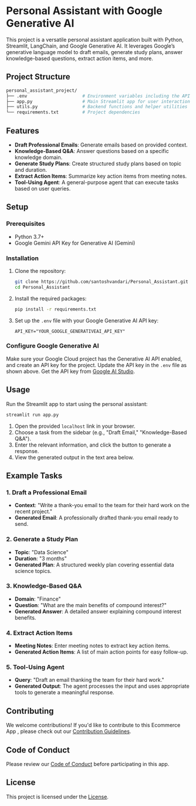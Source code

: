 
# Personal Assistant with Google Generative AI

This project is a versatile personal assistant application built with Python, Streamlit, LangChain, and Google Generative AI. It leverages Google’s generative language model to draft emails, generate study plans, answer knowledge-based questions, extract action items, and more.

## Project Structure

```bash
personal_assistant_project/
├── .env                     # Environment variables including the API key
├── app.py                   # Main Streamlit app for user interaction
├── utils.py                 # Backend functions and helper utilities
└── requirements.txt         # Project dependencies
```

## Features

- **Draft Professional Emails**: Generate emails based on provided context.
- **Knowledge-Based Q&A**: Answer questions based on a specific knowledge domain.
- **Generate Study Plans**: Create structured study plans based on topic and duration.
- **Extract Action Items**: Summarize key action items from meeting notes.
- **Tool-Using Agent**: A general-purpose agent that can execute tasks based on user queries.

## Setup

### Prerequisites

- Python 3.7+
- Google Gemini API Key for Generative AI (Gemini)

### Installation

1. Clone the repository:
    ```bash
    git clone https://github.com/santoshvandari/Personal_Assistant.git
    cd Personal_Assistant
    ```

2. Install the required packages:
    ```bash
    pip install -r requirements.txt
    ```

3. Set up the `.env` file with your Google Generative AI API key:
    ```plaintext
    API_KEY="YOUR_GOOGLE_GENERATIVEAI_API_KEY"
    ```

### Configure Google Generative AI

Make sure your Google Cloud project has the Generative AI API enabled, and create an API key for the project. Update the API key in the `.env` file as shown above.
Get the API key from [Google AI Studio](https://aistudio.google.com/app/apikey).

## Usage

Run the Streamlit app to start using the personal assistant:

```bash
streamlit run app.py
```

1. Open the provided `localhost` link in your browser.
2. Choose a task from the sidebar (e.g., "Draft Email," "Knowledge-Based Q&A").
3. Enter the relevant information, and click the button to generate a response.
4. View the generated output in the text area below.

## Example Tasks

### 1. Draft a Professional Email
   - **Context**: "Write a thank-you email to the team for their hard work on the recent project."
   - **Generated Email**: A professionally drafted thank-you email ready to send.

### 2. Generate a Study Plan
   - **Topic**: "Data Science"
   - **Duration**: "3 months"
   - **Generated Plan**: A structured weekly plan covering essential data science topics.

### 3. Knowledge-Based Q&A
   - **Domain**: "Finance"
   - **Question**: "What are the main benefits of compound interest?"
   - **Generated Answer**: A detailed answer explaining compound interest benefits.

### 4. Extract Action Items
   - **Meeting Notes**: Enter meeting notes to extract key action items.
   - **Generated Action Items**: A list of main action points for easy follow-up.

### 5. Tool-Using Agent
   - **Query**: "Draft an email thanking the team for their hard work."
   - **Generated Output**: The agent processes the input and uses appropriate tools to generate a meaningful response.

## Contributing
We welcome contributions! If you'd like to contribute to this Ecommerce App , please check out our [Contribution Guidelines](Contribution.md).

## Code of Conduct
Please review our [Code of Conduct](CodeOfConduct.md) before participating in this app.

## License
This project is licensed under the [License](LICENSE).
